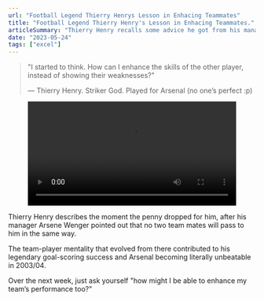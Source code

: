 ```yaml
---
url: "Football Legend Thierry Henrys Lesson in Enhacing Teammates"
title: "Football Legend Thierry Henry's Lesson in Enhacing Teammates."
articleSummary: "Thierry Henry recalls some advice he got from his manager at Arsenal, Arsene Wenger, which changed his mindset. Making him a better team player, and Arsenal a better team."
date: "2023-05-24"
tags: ["excel"]
---
```


> "I started to think. How can I enhance the skills of the other player, instead of showing their weaknesses?"
>
> — Thierry Henry. Striker God. Played for Arsenal (no one’s perfect :p)

<figure>
    <video controls width="100%">
        <source src="../media/2023-05-24_thierry-henry.mp4" type="video/mp4">
    </video>
</figure>

Thierry Henry describes the moment the penny dropped for him, after his manager Arsene Wenger pointed out that no two team mates will pass to him in the same way.

The team-player mentality that evolved from there contributed to his legendary goal-scoring success and Arsenal becoming literally unbeatable in 2003/04.

Over the next week, just ask yourself "how might I be able to enhance my team’s performance too?"
